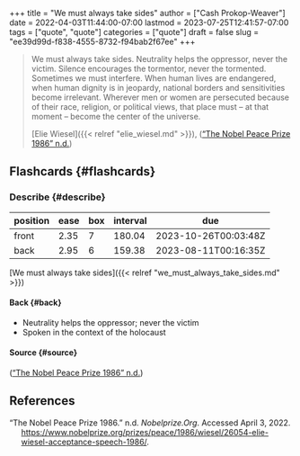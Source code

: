 +++
title = "We must always take sides"
author = ["Cash Prokop-Weaver"]
date = 2022-04-03T11:44:00-07:00
lastmod = 2023-07-25T12:41:57-07:00
tags = ["quote", "quote"]
categories = ["quote"]
draft = false
slug = "ee39d99d-f838-4555-8732-f94bab2f67ee"
+++

> We must always take sides. Neutrality helps the oppressor, never the victim. Silence encourages the tormentor, never the tormented. Sometimes we must interfere. When human lives are endangered, when human dignity is in jeopardy, national borders and sensitivities become irrelevant. Wherever men or women are persecuted because of their race, religion, or political views, that place must – at that moment – become the center of the universe.
>
> [Elie Wiesel]({{< relref "elie_wiesel.md" >}}), (<a href="#citeproc_bib_item_1">“The Nobel Peace Prize 1986” n.d.</a>)


## Flashcards {#flashcards}


### Describe {#describe}

| position | ease | box | interval | due                  |
|----------|------|-----|----------|----------------------|
| front    | 2.35 | 7   | 180.04   | 2023-10-26T00:03:48Z |
| back     | 2.95 | 6   | 159.38   | 2023-08-11T00:16:35Z |

[We must always take sides]({{< relref "we_must_always_take_sides.md" >}})


#### Back {#back}

-   Neutrality helps the oppressor; never the victim
-   Spoken in the context of the holocaust


#### Source {#source}

(<a href="#citeproc_bib_item_1">“The Nobel Peace Prize 1986” n.d.</a>)

## References

<style>.csl-entry{text-indent: -1.5em; margin-left: 1.5em;}</style><div class="csl-bib-body">
  <div class="csl-entry"><a id="citeproc_bib_item_1"></a>“The Nobel Peace Prize 1986.” n.d. <i>Nobelprize.Org</i>. Accessed April 3, 2022. <a href="https://www.nobelprize.org/prizes/peace/1986/wiesel/26054-elie-wiesel-acceptance-speech-1986/">https://www.nobelprize.org/prizes/peace/1986/wiesel/26054-elie-wiesel-acceptance-speech-1986/</a>.</div>
</div>
